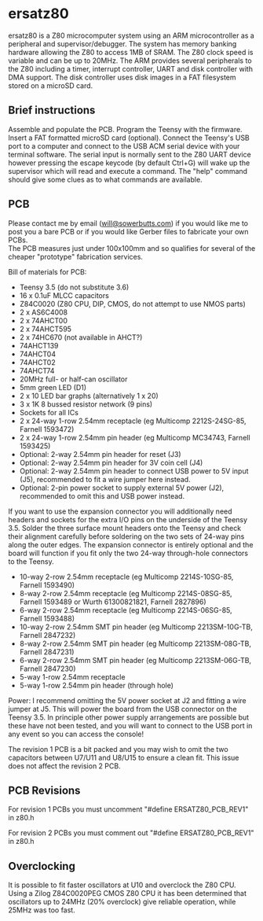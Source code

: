 # ersatz80

ersatz80 is a Z80 microcomputer system using an ARM microcontroller as a
peripheral and supervisor/debugger. The system has memory banking hardware 
allowing the Z80 to access 1MB of SRAM. The Z80 clock speed is variable and 
can be up to 20MHz. The ARM provides several peripherals to the Z80 including 
a timer, interrupt controller, UART and disk controller with DMA support. The 
disk controller uses disk images in a FAT filesystem stored on a microSD 
card.

## Brief instructions

Assemble and populate the PCB. Program the Teensy with the firmware. Insert a 
FAT formatted microSD card (optional). Connect the Teensy's USB port to a 
computer and connect to the USB ACM serial device with your terminal 
software. The serial input is normally sent to the Z80 UART device however 
pressing the escape keycode (by default Ctrl+G) will wake up the supervisor 
which will read and execute a command. The "help" command should give some 
clues as to what commands are available.

## PCB

Please contact me by email (will@sowerbutts.com) if you would like me to post 
you a bare PCB or if you would like Gerber files to fabricate your own PCBs.  
The PCB measures just under 100x100mm and so qualifies for several of the 
cheaper "prototype" fabrication services.

Bill of materials for PCB:
 - Teensy 3.5 (do not substitute 3.6)
 - 16 x 0.1uF MLCC capacitors
 - Z84C0020 (Z80 CPU, DIP, CMOS, do not attempt to use NMOS parts)
 - 2 x AS6C4008
 - 2 x 74AHCT00
 - 2 x 74AHCT595
 - 2 x 74HC670 (not available in AHCT?)
 - 74AHCT139
 - 74AHCT04
 - 74AHCT02
 - 74AHCT74
 - 20MHz full- or half-can oscillator
 - 5mm green LED (D1)
 - 2 x 10 LED bar graphs (alternatively 1 x 20)
 - 3 x 1K 8 bussed resistor network (9 pins)
 - Sockets for all ICs
 - 2 x 24-way 1-row 2.54mm receptacle (eg Multicomp 2212S-24SG-85, Farnell 1593472)
 - 2 x 24-way 1-row 2.54mm pin header (eg Multicomp MC34743, Farnell 1593425)
 - Optional: 2-way 2.54mm pin header for reset (J3)
 - Optional: 2-way 2.54mm pin header for 3V coin cell (J4)
 - Optional: 2-way 2.54mm pin header to connect USB power to 5V input (J5), recommended to fit a wire jumper here instead.
 - Optional: 2-pin power socket to supply external 5V power (J2), recommended to omit this and USB power instead.

If you want to use the expansion connector you will additionally need headers
and sockets for the extra I/O pins on the underside of the Teensy 3.5.  Solder
the three surface mount headers onto the Teensy and check their alignment
carefully before soldering on the two sets of 24-way pins along the outer
edges. The expansion connector is entirely optional and the board will function
if you fit only the two 24-way through-hole connectors to the Teensy.

 - 10-way 2-row 2.54mm receptacle (eg Multicomp 2214S-10SG-85, Farnell 1593490)
 - 8-way 2-row 2.54mm receptacle (eg Multicomp 2214S-08SG-85, Farnell 1593489 or Wurth 61300821821, Farnell 2827896)
 - 6-way 2-row 2.54mm receptacle (eg Multicomp 2214S-06SG-85, Farnell 1593488)
 - 10-way 2-row 2.54mm SMT pin header (eg Multicomp 2213SM-10G-TB, Farnell 2847232)
 - 8-way 2-row 2.54mm SMT pin header (eg Multicomp 2213SM-08G-TB, Farnell 2847231)
 - 6-way 2-row 2.54mm SMT pin header (eg Multicomp 2213SM-06G-TB, Farnell 2847230)
 - 5-way 1-row 2.54mm receptacle
 - 5-way 1-row 2.54mm pin header (through hole)

Power: I recommend omitting the 5V power socket at J2 and fitting a wire jumper
at J5. This will power the board from the USB connector on the Teensy 3.5. In
principle other power supply arrangements are possible but these have not been
tested, and you will want to connect to the USB port in any event so you can
access the console!

The revision 1 PCB is a bit packed and you may wish to omit the two capacitors
between U7/U11 and U8/U15 to ensure a clean fit. This issue does not affect
the revision 2 PCB.

## PCB Revisions

For revision 1 PCBs you must uncomment "#define ERSATZ80_PCB_REV1" in z80.h

For revision 2 PCBs you must comment out "#define ERSATZ80_PCB_REV1" in z80.h

## Overclocking

It is possible to fit faster oscillators at U10 and overclock the Z80 CPU.
Using a Zilog Z84C0020PEG CMOS Z80 CPU it has been determined that oscillators
up to 24MHz (20% overclock) give reliable operation, while 25MHz was too fast.
